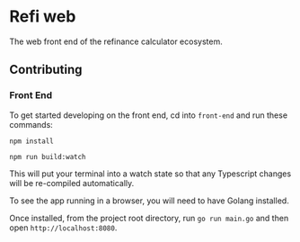 # Refi web

The web front end of the refinance calculator ecosystem.

## Contributing

### Front End

To get started developing on the front end, cd into `front-end` and run these commands:

    npm install

    npm run build:watch

This will put your terminal into a watch state so that any Typescript changes will be re-compiled automatically.

To see the app running in a browser, you will need to have Golang installed.

Once installed, from the project root directory, run `go run main.go` and then open `http://localhost:8080`.
